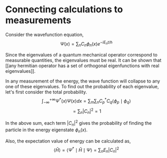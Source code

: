 # Connecting calculations to measurements
Consider the wavefunction equation, 
$$
\Psi(x) = \sum_n{C_n \phi_n(x) e^{-i E_n t/\hbar}}
$$

Since the eigenvalues of a quantum mechanical operator correspond to measurable quantities, the eigenvalues must be real.
It can be shown that [[any hermitian operator has a set of orthogonal eigenfunctions with real eigenvalues]].

In any measurement of the energy, the wave function will collapse to any one of these eigenvalues. To find out the probability of each eigenvalue, let's first consider the total probability.
$$\int_{-\infty}^{+\infty}{\Psi^{*}(x) \Psi(x) dx} = \sum_m \sum_n C_p^* C_q \langle \phi_p \mid \phi_q \rangle$$
$$= \sum_n |C_n|^2 = 1$$

In the above sum, each term $|C_n|^2$ gives the probability of finding the particle in the energy eigenstate $\phi_n(x)$.

Also, the expectation value of energy can be calculated as,
$$\langle\hat{H}\rangle = \langle \Psi^* \mid \hat{H} \mid \Psi \rangle = \sum_n E_n |C_n|^2$$

